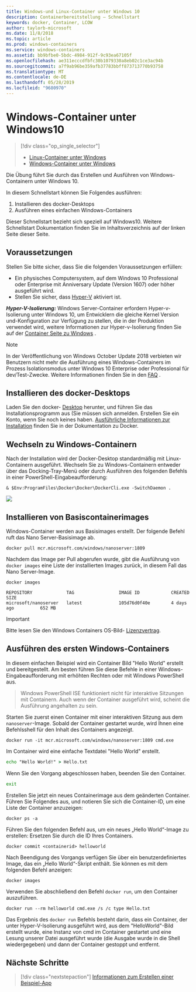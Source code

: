 ```yaml
---
title: Windows-und Linux-Container unter Windows 10
description: Containerbereitstellung – Schnellstart
keywords: docker, Container, LCOW
author: taylorb-microsoft
ms.date: 11/8/2018
ms.topic: article
ms.prod: windows-containers
ms.service: windows-containers
ms.assetid: bb9bfbe0-5bdc-4984-912f-9c93ea67105f
ms.openlocfilehash: ae311ecccdfbfc30b1079330a8eb02c1ce3ac94b
ms.sourcegitcommit: a7f9ab96be359afb37783bbff873713770b93758
ms.translationtype: MT
ms.contentlocale: de-DE
ms.lasthandoff: 05/28/2019
ms.locfileid: "9680970"
---
```

# <a name="windows-containers-on-windows-10"></a>Windows-Container unter Windows10

> [!div class="op_single_selector"]
> - [Linux-Container unter Windows](quick-start-windows-10-linux.md)
> - [Windows-Container unter Windows](quick-start-windows-10.md)

Die Übung führt Sie durch das Erstellen und Ausführen von Windows-Containern unter Windows 10.

In diesem Schnellstart können Sie Folgendes ausführen:

1. Installieren des docker-Desktops
2. Ausführen eines einfachen Windows-Containers

Dieser Schnellstart bezieht sich speziell auf Windows10. Weitere Schnellstart Dokumentation finden Sie im Inhaltsverzeichnis auf der linken Seite dieser Seite.

## <a name="prerequisites"></a>Voraussetzungen
Stellen Sie bitte sicher, dass Sie die folgenden Voraussetzungen erfüllen:
- Ein physisches Computersystem, auf dem Windows 10 Professional oder Enterprise mit Anniversary Update (Version 1607) oder höher ausgeführt wird. 
- Stellen Sie sicher, dass [Hyper-V](https://docs.microsoft.com/virtualization/hyper-v-on-windows/reference/hyper-v-requirements) aktiviert ist.

***Hyper-V-Isolierung:*** Windows Server-Container erfordern Hyper-v-Isolierung unter Windows 10, um Entwicklern die gleiche Kernel Version und-Konfiguration zur Verfügung zu stellen, die in der Produktion verwendet wird, weitere Informationen zur Hyper-v-Isolierung finden Sie auf der [Container Seite zu Windows](../about/index.md) .

> [!NOTE]
> In der Veröffentlichung von Windows October Update 2018 verbieten wir Benutzern nicht mehr die Ausführung eines Windows-Containers im Prozess Isolationsmodus unter Windows 10 Enterprise oder Professional für dev/Test-Zwecke. Weitere Informationen finden Sie in den [FAQ](../about/faq.md) .

## <a name="install-docker-desktop"></a>Installieren des docker-Desktops

Laden Sie den docker- [Desktop](https://store.docker.com/editions/community/docker-ce-desktop-windows) herunter, und führen Sie das Installationsprogramm aus (Sie müssen sich anmelden. Erstellen Sie ein Konto, wenn Sie noch keines haben. [Ausführliche Informationen zur Installation](https://docs.docker.com/docker-for-windows/install) finden Sie in der Dokumentation zu Docker.

## <a name="switch-to-windows-containers"></a>Wechseln zu Windows-Containern

Nach der Installation wird der Docker-Desktop standardmäßig mit Linux-Containern ausgeführt. Wechseln Sie zu Windows-Containern entweder über das Docking-Tray-Menü oder durch Ausführen des folgenden Befehls in einer PowerShell-Eingabeaufforderung:

```console
& $Env:ProgramFiles\Docker\Docker\DockerCli.exe -SwitchDaemon .
```

![](./media/docker-for-win-switch.png)

## <a name="install-base-container-images"></a>Installieren von Basiscontainerimages

Windows-Container werden aus Basisimages erstellt. Der folgende Befehl ruft das Nano Server-Basisimage ab.

```console
docker pull mcr.microsoft.com/windows/nanoserver:1809
```

Nachdem das Image per Pull abgerufen wurde, gibt die Ausführung von `docker images` eine Liste der installierten Images zurück, in diesem Fall das Nano Server-Image.

```console
docker images

REPOSITORY             TAG                 IMAGE ID            CREATED             SIZE
microsoft/nanoserver   latest              105d76d0f40e        4 days ago          652 MB
```

> [!IMPORTANT]
> Bitte lesen Sie den Windows Containers OS-Bild- [Lizenzvertrag](../images-eula.md).

## <a name="run-your-first-windows-container"></a>Ausführen des ersten Windows-Containers

In diesem einfachen Beispiel wird ein Container Bild "Hello World" erstellt und bereitgestellt. Am besten führen Sie diese Befehle in einer Windows-Eingabeaufforderung mit erhöhten Rechten oder mit Windows PowerShell aus.

> Windows PowerShell ISE funktioniert nicht für interaktive Sitzungen mit Containern. Auch wenn der Container ausgeführt wird, scheint die Ausführung angehalten zu sein.

Starten Sie zuerst einen Container mit einer interaktiven Sitzung aus dem `nanoserver`-Image. Sobald der Container gestartet wurde, wird Ihnen eine Befehlsshell für den Inhalt des Containers angezeigt.  

```console
docker run -it mcr.microsoft.com/windows/nanoserver:1809 cmd.exe
```

Im Container wird eine einfache Textdatei "Hello World" erstellt.

```cmd
echo "Hello World!" > Hello.txt
```   

Wenn Sie den Vorgang abgeschlossen haben, beenden Sie den Container.

```cmd
exit
```

Erstellen Sie jetzt ein neues Containerimage aus dem geänderten Container. Führen Sie Folgendes aus, und notieren Sie sich die Container-ID, um eine Liste der Container anzuzeigen:

```console
docker ps -a
```

Führen Sie den folgenden Befehl aus, um ein neues „Hello World“-Image zu erstellen: Ersetzen Sie <containerid> durch die ID Ihres Containers.

```console
docker commit <containerid> helloworld
```

Nach Beendigung des Vorgangs verfügen Sie über ein benutzerdefiniertes Image, das ein „Hello World“-Skript enthält. Sie können es mit dem folgenden Befehl anzeigen:

```console
docker images
```

Verwenden Sie abschließend den Befehl `docker run`, um den Container auszuführen.

```console
docker run --rm helloworld cmd.exe /s /c type Hello.txt
```

Das Ergebnis des `docker run` Befehls besteht darin, dass ein Container, der unter Hyper-V-Isolierung ausgeführt wird, aus dem "HelloWorld"-Bild erstellt wurde, eine Instanz von cmd im Container gestartet und eine Lesung unserer Datei ausgeführt wurde (die Ausgabe wurde in die Shell wiedergegeben) und dann der Container gestoppt und entfernt.

## <a name="next-steps"></a>Nächste Schritte

> [!div class="nextstepaction"]
> [Informationen zum Erstellen einer Beispiel-App](./building-sample-app.md)
